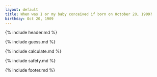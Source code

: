 ```yaml
---
layout: default
title: When was I or my baby conceived if born on October 20, 1909?
birthday: Oct 20, 1909
---
```


{% include header.md %}

{% include guess.md %}

{% include calculate.md %}

{% include safety.md %}

{% include footer.md %}



